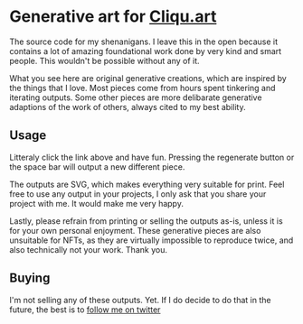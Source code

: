 # Generative art for [Cliqu.art](https://www.cliqu.art/)

The source code for my shenanigans. I leave this in the open because it contains a lot of amazing foundational work done by very kind and smart people. This wouldn't be possible without any of it.

What you see here are original generative creations, which are inspired by the things that I love. Most pieces come from hours spent tinkering and iterating outputs. Some other pieces are more delibarate generative adaptions of the work of others, always cited to my best ability.

## Usage

Litteraly click the link above and have fun. Pressing the regenerate button or the space bar will output a new different piece.

The outputs are SVG, which  makes everything very suitable for print. Feel free to use any output in your projects, I only ask that you share your project with me. It would make me very happy.

Lastly, please refrain from printing or selling the outputs as-is, unless it is for your own personal enjoyment. These generative pieces are also unsuitable for NFTs, as they are virtually impossible to reproduce twice, and also technically not your work. Thank you.

## Buying

I'm not selling any of these outputs. Yet. If I do decide to do that in the future, the best is to [follow me on twitter](https://twitter.com/philippecaron)

